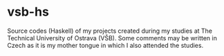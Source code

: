 # vsb-hs
Source codes (Haskell) of my projects created during my studies at The Technical University of Ostrava (VŠB). Some comments may be written in Czech as it is my mother tongue in which I also attended the studies.
